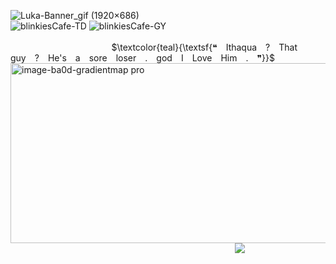 ![Luka-Banner_gif (1920×686)](https://github.com/user-attachments/assets/9a676458-d76e-4fe3-a0cf-7f6578a83257)
                                  ![blinkiesCafe-TD](https://github.com/user-attachments/assets/02ac8dae-dfe4-4de6-ad55-b3c62ff51437)
![blinkiesCafe-GY](https://github.com/user-attachments/assets/27488607-bb71-46fa-a159-91816d655496)                                                                                    
                       $\textcolor{teal}{\textsf{❝ Ithaqua ? That guy ? He's a sore loser . god I Love Him . ❞}}$
<img width="977" height="288" alt="image-ba0d-gradientmap pro" src="https://github.com/user-attachments/assets/3abd2554-902a-46f6-8384-5c01fa6564e6" />
                                                             ![](https://komarev.com/ghpvc/?username=your-github-username&color=3B828A&label=SUN+EATERS)
         
         
